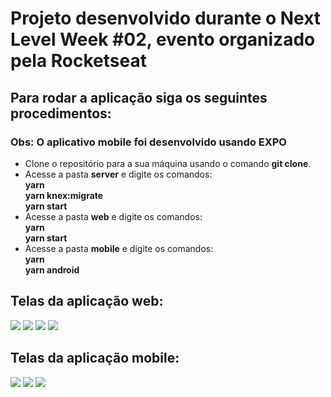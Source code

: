 # Projeto desenvolvido durante o Next Level Week #02, evento organizado pela Rocketseat

## Para rodar a aplicação siga os seguintes procedimentos:

### Obs: O aplicativo mobile foi desenvolvido usando EXPO

- Clone o repositório para a sua máquina usando o comando **git clone**.
- Acesse a pasta **server** e digite os comandos: <br />
**yarn** <br />
**yarn knex:migrate** <br />
**yarn start** 
- Acesse a pasta **web** e digite os comandos: <br />
**yarn** <br />
**yarn start**
- Acesse a pasta **mobile** e digite os comandos: <br />
**yarn** <br />
**yarn android**

## Telas da aplicação web:

<img src="https://user-images.githubusercontent.com/50718745/93690023-7276e400-faaa-11ea-82ac-0be9d68e9cc6.png"/>
<img src="https://user-images.githubusercontent.com/50718745/93690024-7276e400-faaa-11ea-8fd8-1516ea0dde75.png"/>
<img src="https://user-images.githubusercontent.com/50718745/93690025-7276e400-faaa-11ea-9319-4d0981153621.png"/>
<img src="https://user-images.githubusercontent.com/50718745/93690026-730f7a80-faaa-11ea-8cca-0264af7bc5ae.png"/>

## Telas da aplicação mobile:

<img src="https://user-images.githubusercontent.com/50718745/93690118-2d9f7d00-faab-11ea-99a2-4038d04f44c9.png"/>
<img src="https://user-images.githubusercontent.com/50718745/93690119-2d9f7d00-faab-11ea-9552-a89067811926.png"/>
<img src="https://user-images.githubusercontent.com/50718745/93690151-64759300-faab-11ea-8b27-22082b05da28.png"/>
